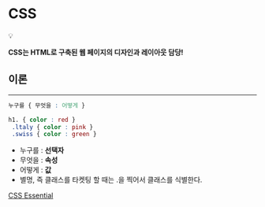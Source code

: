 # CSS

<aside>
💡

**CSS는 HTML로 구축된 웹 페이지의 디자인과 레이아웃 담당!**

</aside>

## 이론

---

```css
누구를 { 무엇을 : 어떻게 }

h1. { color : red }
 .ltaly { color : pink }
 .swiss { color : green }
```

- 누구를  : **선택자**
- 무엇을 : **속성**
- 어떻게 : **값**
- 별명, 즉 클래스를 타켓팅 할 때는 .을 찍어서 클래스를 식별한다.

[CSS Essential](https://www.notion.so/CSS-Essential-10f0319e435c802d9d6eccfa031e7c06?pvs=21)
